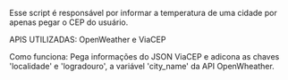 Esse script é responsável por informar a temperatura de uma cidade por apenas pegar o CEP do usuário.

APIS UTILIZADAS: OpenWeather e ViaCEP

Como funciona: Pega informações do JSON ViaCEP e adicona as chaves 'localidade' e 'logradouro', a variável 'city_name' da API OpenWheather.
